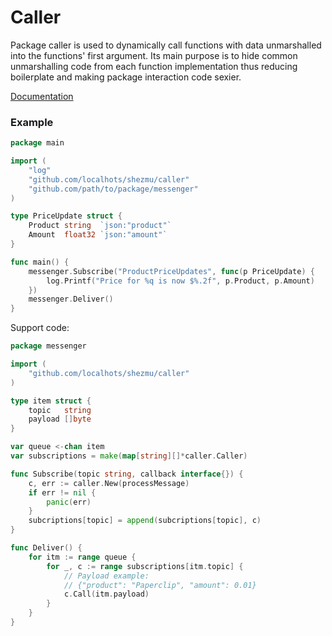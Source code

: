 # Caller

Package caller is used to dynamically call functions with data unmarshalled
into the functions' first argument. Its main purpose is to hide common
unmarshalling code from each function implementation thus reducing
boilerplate and making package interaction code sexier.

[Documentation](https://godoc.org/github.com/localhots/shezmu/caller)

### Example

```go
package main

import (
    "log"
    "github.com/localhots/shezmu/caller"
    "github.com/path/to/package/messenger"
)

type PriceUpdate struct {
    Product string  `json:"product"`
    Amount  float32 `json:"amount"`
}

func main() {
    messenger.Subscribe("ProductPriceUpdates", func(p PriceUpdate) {
        log.Printf("Price for %q is now $%.2f", p.Product, p.Amount)
    })
    messenger.Deliver()
}
```

Support code:

```go
package messenger

import (
    "github.com/localhots/shezmu/caller"
)

type item struct {
    topic   string
    payload []byte
}

var queue <-chan item
var subscriptions = make(map[string][]*caller.Caller)

func Subscribe(topic string, callback interface{}) {
    c, err := caller.New(processMessage)
    if err != nil {
        panic(err)
    }
    subcriptions[topic] = append(subcriptions[topic], c)
}

func Deliver() {
    for itm := range queue {
        for _, c := range subscriptions[itm.topic] {
            // Payload example:
            // {"product": "Paperclip", "amount": 0.01}
            c.Call(itm.payload)
        }
    }
}
```
